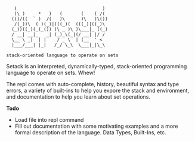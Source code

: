 ```
   (                                )
   )\ )     *   )   (       (    ( /(
  (()/((  ` )  /(   )\      )\   )\())
   /(_))\  ( )(_)|(((_)(  (((_)|((_)\
  (_))((_)(_(_()) )\ _ )\ )\___|_ ((_)
  / __| __|_   _| (_)_\(_|(/ __| |/ /
  \__ \ _|  | |    / _ \  | (__  ' <
  |___/___| |_|   /_/ \_\  \___|_|\_\

stack-oriented language to operate on sets
```

Setack is an interpreted, dynamically-typed, stack-oriented programming language to operate on sets. Whew!

The repl comes with auto-complete, history, beautiful syntax and type errors, a variety of built-ins to help you expore the stack and environment, and documentation to help you learn about set operations.

__Todo__
* Load file into repl command
* Fill out documentation with some motivating examples and a more formal description of the language. Data Types, Built-Ins, etc.

